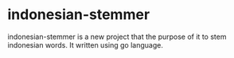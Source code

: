 # indonesian-stemmer

indonesian-stemmer is a new project that the purpose of it to stem indonesian words.
It written using go language. 

